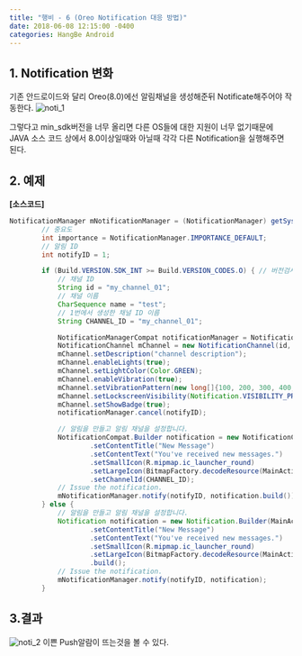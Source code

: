 ```yaml
---
title: "행비 - 6 (Oreo Notification 대응 방법)"
date: 2018-06-08 12:15:00 -0400
categories: HangBe Android
---
```


## 1. Notification 변화
기존 안드로이드와 달리 Oreo(8.0)에선 알림채널을 생성해준뒤 Notificate해주어야 작동한다.
![noti_1](https://user-images.githubusercontent.com/38057032/41137526-7ba5e024-6b16-11e8-9bf2-d77f9db75e2e.jpg)

그렇다고 min_sdk버전을 너무 올리면 다른 OS들에 대한 지원이 너무 없기때문에
JAVA 소스 코드 상에서 8.0이상일때와 아닐때 각각 다른 Notification을 실행해주면 된다.


## 2. 예제
__[소스코드]__
```java
NotificationManager mNotificationManager = (NotificationManager) getSystemService(Context.NOTIFICATION_SERVICE);
        // 중요도
        int importance = NotificationManager.IMPORTANCE_DEFAULT;
        // 알림 ID
        int notifyID = 1;

        if (Build.VERSION.SDK_INT >= Build.VERSION_CODES.O) { // 버전검사
            // 채널 ID
            String id = "my_channel_01";
            // 채널 이름
            CharSequence name = "test";
            // 1번에서 생성한 채널 ID 이름
            String CHANNEL_ID = "my_channel_01";

            NotificationManagerCompat notificationManager = NotificationManagerCompat.from(MainActivity.this);
            NotificationChannel mChannel = new NotificationChannel(id, name, importance);
            mChannel.setDescription("channel description");
            mChannel.enableLights(true);
            mChannel.setLightColor(Color.GREEN);
            mChannel.enableVibration(true);
            mChannel.setVibrationPattern(new long[]{100, 200, 300, 400, 500, 400, 300, 200, 400});
            mChannel.setLockscreenVisibility(Notification.VISIBILITY_PRIVATE);
            mChannel.setShowBadge(true);
            notificationManager.cancel(notifyID);

            // 알림을 만들고 알림 채널을 설정합니다.
            NotificationCompat.Builder notification = new NotificationCompat.Builder(MainActivity.this)
                    .setContentTitle("New Message")
                    .setContentText("You've received new messages.")
                    .setSmallIcon(R.mipmap.ic_launcher_round)
                    .setLargeIcon(BitmapFactory.decodeResource(MainActivity.this.getResources(), R.drawable.icon))
                    .setChannelId(CHANNEL_ID);
            // Issue the notification.
            mNotificationManager.notify(notifyID, notification.build());
        } else {
            // 알림을 만들고 알림 채널을 설정합니다.
            Notification notification = new Notification.Builder(MainActivity.this)
                    .setContentTitle("New Message")
                    .setContentText("You've received new messages.")
                    .setSmallIcon(R.mipmap.ic_launcher_round)
                    .setLargeIcon(BitmapFactory.decodeResource(MainActivity.this.getResources(), R.drawable.icon))
                    .build();
            // Issue the notification.
            mNotificationManager.notify(notifyID, notification);
        }
```

## 3.결과
![noti_2](https://user-images.githubusercontent.com/38057032/41137528-7cba2d80-6b16-11e8-93e7-378ef0cb303a.jpg)
이쁜 Push알람이 뜨는것을 볼 수 있다.
